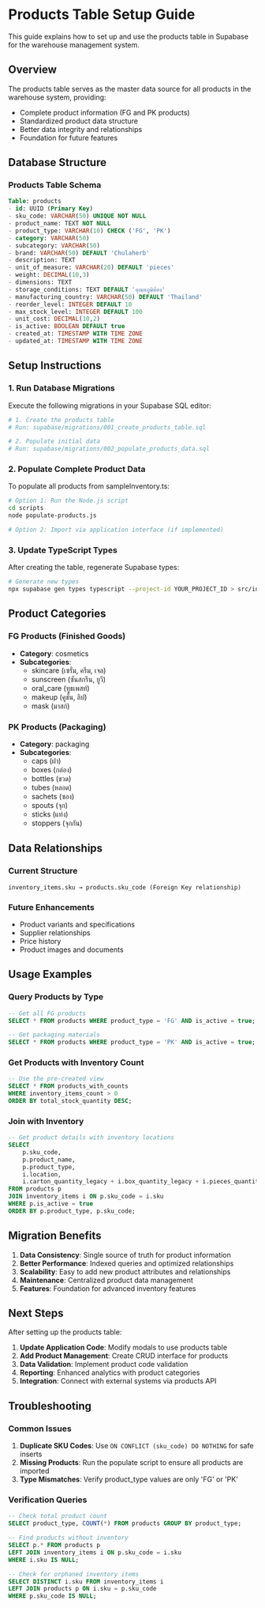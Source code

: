 # Products Table Setup Guide

This guide explains how to set up and use the products table in Supabase for the warehouse management system.

## Overview

The products table serves as the master data source for all products in the warehouse system, providing:
- Complete product information (FG and PK products)
- Standardized product data structure
- Better data integrity and relationships
- Foundation for future features

## Database Structure

### Products Table Schema

```sql
Table: products
- id: UUID (Primary Key)
- sku_code: VARCHAR(50) UNIQUE NOT NULL
- product_name: TEXT NOT NULL
- product_type: VARCHAR(10) CHECK ('FG', 'PK')
- category: VARCHAR(50)
- subcategory: VARCHAR(50)
- brand: VARCHAR(50) DEFAULT 'Chulaherb'
- description: TEXT
- unit_of_measure: VARCHAR(20) DEFAULT 'pieces'
- weight: DECIMAL(10,3)
- dimensions: TEXT
- storage_conditions: TEXT DEFAULT 'อุณหภูมิห้อง'
- manufacturing_country: VARCHAR(50) DEFAULT 'Thailand'
- reorder_level: INTEGER DEFAULT 10
- max_stock_level: INTEGER DEFAULT 100
- unit_cost: DECIMAL(10,2)
- is_active: BOOLEAN DEFAULT true
- created_at: TIMESTAMP WITH TIME ZONE
- updated_at: TIMESTAMP WITH TIME ZONE
```

## Setup Instructions

### 1. Run Database Migrations

Execute the following migrations in your Supabase SQL editor:

```bash
# 1. Create the products table
# Run: supabase/migrations/001_create_products_table.sql

# 2. Populate initial data
# Run: supabase/migrations/002_populate_products_data.sql
```

### 2. Populate Complete Product Data

To populate all products from sampleInventory.ts:

```bash
# Option 1: Run the Node.js script
cd scripts
node populate-products.js

# Option 2: Import via application interface (if implemented)
```

### 3. Update TypeScript Types

After creating the table, regenerate Supabase types:

```bash
# Generate new types
npx supabase gen types typescript --project-id YOUR_PROJECT_ID > src/integrations/supabase/types.ts
```

## Product Categories

### FG Products (Finished Goods)
- **Category**: cosmetics
- **Subcategories**:
  - skincare (เซรั่ม, ครีม, เจล)
  - sunscreen (ซันสกรีน, ยูวี)
  - oral_care (ทูธเพสท์)
  - makeup (คูชั่น, ลิป)
  - mask (มาสก์)

### PK Products (Packaging)
- **Category**: packaging
- **Subcategories**:
  - caps (ฝา)
  - boxes (กล่อง)
  - bottles (ขวด)
  - tubes (หลอด)
  - sachets (ซอง)
  - spouts (จุก)
  - sticks (แท่ง)
  - stoppers (จุกกัน)

## Data Relationships

### Current Structure
```
inventory_items.sku → products.sku_code (Foreign Key relationship)
```

### Future Enhancements
- Product variants and specifications
- Supplier relationships
- Price history
- Product images and documents

## Usage Examples

### Query Products by Type
```sql
-- Get all FG products
SELECT * FROM products WHERE product_type = 'FG' AND is_active = true;

-- Get packaging materials
SELECT * FROM products WHERE product_type = 'PK' AND is_active = true;
```

### Get Products with Inventory Count
```sql
-- Use the pre-created view
SELECT * FROM products_with_counts
WHERE inventory_items_count > 0
ORDER BY total_stock_quantity DESC;
```

### Join with Inventory
```sql
-- Get product details with inventory locations
SELECT
    p.sku_code,
    p.product_name,
    p.product_type,
    i.location,
    i.carton_quantity_legacy + i.box_quantity_legacy + i.pieces_quantity_legacy as total_qty
FROM products p
JOIN inventory_items i ON p.sku_code = i.sku
WHERE p.is_active = true
ORDER BY p.product_type, p.sku_code;
```

## Migration Benefits

1. **Data Consistency**: Single source of truth for product information
2. **Better Performance**: Indexed queries and optimized relationships
3. **Scalability**: Easy to add new product attributes and relationships
4. **Maintenance**: Centralized product data management
5. **Features**: Foundation for advanced inventory features

## Next Steps

After setting up the products table:

1. **Update Application Code**: Modify modals to use products table
2. **Add Product Management**: Create CRUD interface for products
3. **Data Validation**: Implement product code validation
4. **Reporting**: Enhanced analytics with product categories
5. **Integration**: Connect with external systems via products API

## Troubleshooting

### Common Issues

1. **Duplicate SKU Codes**: Use `ON CONFLICT (sku_code) DO NOTHING` for safe inserts
2. **Missing Products**: Run the populate script to ensure all products are imported
3. **Type Mismatches**: Verify product_type values are only 'FG' or 'PK'

### Verification Queries

```sql
-- Check total product count
SELECT product_type, COUNT(*) FROM products GROUP BY product_type;

-- Find products without inventory
SELECT p.* FROM products p
LEFT JOIN inventory_items i ON p.sku_code = i.sku
WHERE i.sku IS NULL;

-- Check for orphaned inventory items
SELECT DISTINCT i.sku FROM inventory_items i
LEFT JOIN products p ON i.sku = p.sku_code
WHERE p.sku_code IS NULL;
```